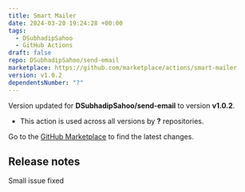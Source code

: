 ```yaml
---
title: Smart Mailer
date: 2024-03-20 19:24:28 +00:00
tags:
  - DSubhadipSahoo
  - GitHub Actions
draft: false
repo: DSubhadipSahoo/send-email
marketplace: https://github.com/marketplace/actions/smart-mailer
version: v1.0.2
dependentsNumber: "?"
---
```



Version updated for **DSubhadipSahoo/send-email** to version **v1.0.2**.
- This action is used across all versions by **?** repositories.

Go to the [GitHub Marketplace](https://github.com/marketplace/actions/smart-mailer) to find the latest changes.

## Release notes

Small issue fixed
